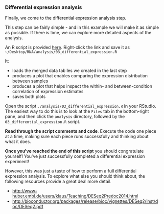 ### Differential expression analysis

Finally, we come to the differential expression analysis step.

This step can be fairly simple - and in this example we will make it as simple as possible. If there is time, we can explore more detailed aspects of the analysis.


An R script is provided [here](http://rik.smith-unna.com/rnaseq_training/datasets/01_arabidopsis/analysis/03_differential_expression.R). Right-click the link and save it as `~/Desktop/RNA/analysis/03_differential_expression.R`

It:

- loads the merged data tab les we created in the last step
- produces a plot that enables comparing the expression distribution between samples
- produces a plot that helps inspect the within- and between-condition correlation of expression estimates
- saves both plots

Open the script `./analysis/03_differential_expression.R` in your RStudio. The easiest way to do this is to look at the `Files` tab in the bottom-right pane, and then click the `analysis` directory, followed by the `03_differential_expression.R` script.

**Read through the script comments and code**. Execute the code one piece at a time, making sure each piece runs successfully and thinking about what it does.

**Once you've reached the end of this script** you should congratulate yourself! You've just successfully completed a differential expression experiment!

However, this was just a taste of how to perform a full differential expression analysis. To explore what else you should think about, the following resources provide a great deal more detail:

- http://www-huber.embl.de/users/klaus/Teaching/DESeq2Predoc2014.html
- http://bioconductor.org/packages/release/bioc/vignettes/DESeq2/inst/doc/DESeq2.pdf
